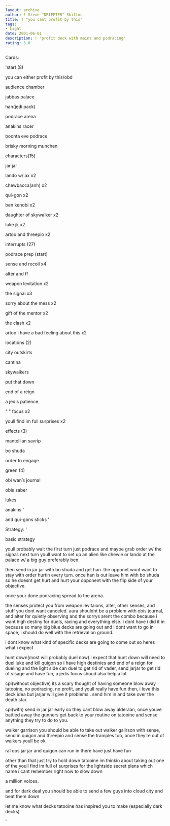 ```yaml
---
layout: archive
author: ! Steve "DRIFFTER" Skilton
title: ! "you cant profit by this"
tags:
- Light
date: 2001-06-01
description: ! "profit deck with mains and podracing"
rating: 3.0
---
```

Cards: 

'start (8)

you can either profit by this/obd

audience chamber

jabbas palace

han(jedi pack)

podrace arena

anakins racer

boonta eve podrace

brisky morning munchen


characters(15)

jar jar

lando w/ ax x2

chewbacca(anh) x2

qui-gon x2

ben kenobi x2

daughter of skywalker x2

luke jk x2

artoo and threepio x2


interrupts (27)

podrace prep (start)

sense and recoil x4

alter and ff

weapon levitation x2

the signal x3

sorry about the mess x2

gift of the mentor x2

the clash x2

artoo i have a bad feeling about this x2


locations (2)

city outskirts

cantina

skywalkers

put that down

end of a reign

a jedis patience

" " focus x2

youll find im full surprises x2


effects (3)

mantellian savrip

bo shuda

order to engage


green (4)

obi wan’s journal

obis saber

lukes

anakins ’

and qui-gons sticks '

Strategy: '

basic strategy

youll probably wait the first turn just podrace and maybe grab order w/ the signal. next turn youll want to set up an alien like chewie or lando at the palace w/ a big guy preferably ben. 

then send in jar jar with bo shuda and get han. the opponet wont want to stay with order hurtin every turn. once han is out leave him with bo shuda so he doesnt get hurt and hurt your opponent with the flip side of your objective.

once your done podracing spread to the arena.

the senses protect you from weapon levitaions, alter, other senses, and stuff you dont want canceled. aura shouldnt be a problem with obis journal, and alter for quietly observing and the sorrys arent the combo because i want high destiny for duels, racing and everything else. i dont have i did it in because so many big blue decks are going out and i dont want to go in space, i should do well with the retrieval on ground.


i dont know what kind of specific decks are going to come out so heres what i expect


hunt down(most will probably duel now) i expect that hunt down will need to duel luke and kill quigon so i have high destinies and end of a reign for dueling and the light side can duel to get rid of vader, send jarjar to get rid of visage and have fun, a jedis focus shoud also help a lot


cpi(without objective) its a scary thought of having someone blow away tatooine, no podracing, no profit, and youll really have fun then, i love this deck idea but jarjar will give it problems . send him in and take over the death star.


cpi(with) send in jar jar early so they cant blow away alderaan, once youve battled away the gunners get back to your routine on tatooine and sense anything they try to do to you.


walker garrison you should be able to take out walker gaiirson with sense, send in quigon and threepio and sense the tramples too, once they’re out of walkers youll be ok


ral ops jar jar and quigon can run in there have just have fun


other than that just try to hold down tatooine im thinkin about taking out one of the youll find im full of surprises for the lightside secret plans which name i cant remember right now to slow down

a million voices.


and for dark deal you should be able to send a few guys into cloud city and beat them down


let me know what decks tatooine has inspired you to make (especially dark decks)

'